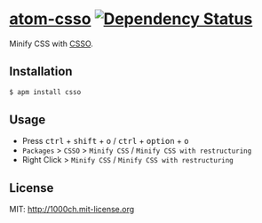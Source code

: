 # [atom-csso](https://atom.io/packages/csso) [![Dependency Status](https://david-dm.org/1000ch/atom-csso.svg)](https://david-dm.org/1000ch/atom-csso)

Minify CSS with [CSSO](http://github.com/css/csso).

## Installation

```sh
$ apm install csso
```

## Usage

- Press <kbd>ctrl</kbd> + <kbd>shift</kbd> + <kbd>o</kbd> / <kbd>ctrl</kbd> + <kbd>option</kbd> + <kbd>o</kbd>
- `Packages` > `CSSO` > `Minify CSS` / `Minify CSS with restructuring`
- Right Click > `Minify CSS` / `Minify CSS with restructuring`

## License

MIT: http://1000ch.mit-license.org
